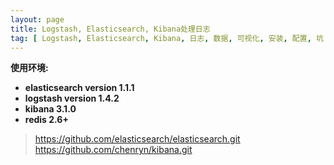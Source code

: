 ```yaml
---
layout: page
title: Logstash, Elasticsearch, Kibana处理日志
tag: [ Logstash, Elasticsearch, Kibana, 日志, 数据, 可视化, 安装, 配置, 坑 ]
---
```

**使用环境:**

- **elasticsearch version 1.1.1**
- **logstash version 1.4.2**
- **kibana 3.1.0**
- **redis 2.6+**

>https://github.com/elasticsearch/elasticsearch.git
>https://github.com/chenryn/kibana.git 


